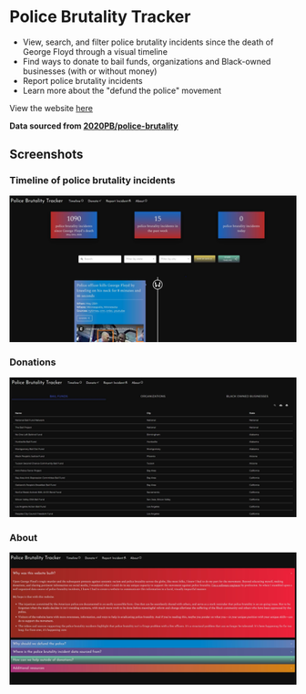# Police Brutality Tracker
 - View, search, and filter police brutality incidents since the death of George Floyd through a visual timeline
 - Find ways to donate to bail funds, organizations and Black-owned businesses (with or without money)
 - Report police brutality incidents
 - Learn more about the "defund the police" movement

View the website [here](https://defund-the-police.today/)

**Data sourced from [2020PB/police-brutality](https://github.com/2020PB/police-brutality)**

## Screenshots

### Timeline of police brutality incidents

![Timeline](screenshots/timeline.JPG)

### Donations 

![Donations](screenshots/donations.JPG)

### About

![About](screenshots/about.JPG)
